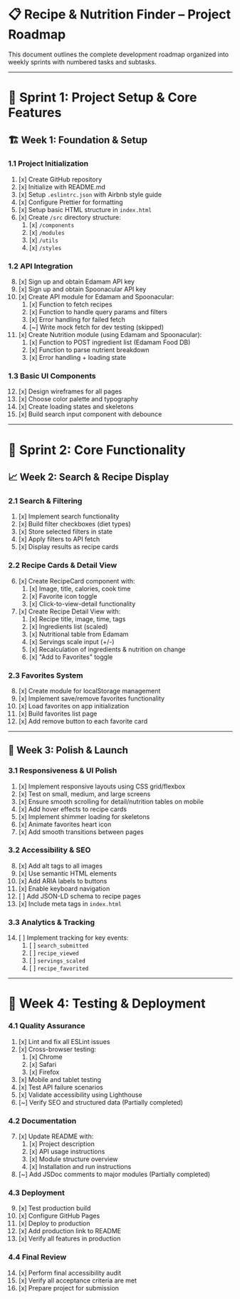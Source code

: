 
# 📋 Recipe & Nutrition Finder – Project Roadmap

This document outlines the complete development roadmap organized into weekly sprints with numbered tasks and subtasks.

---

# 📅 Sprint 1: Project Setup & Core Features

## 🏗️ Week 1: Foundation & Setup

### 1.1 Project Initialization
1. [x] Create GitHub repository
2. [x] Initialize with README.md
3. [x] Setup `.eslintrc.json` with Airbnb style guide
4. [x] Configure Prettier for formatting
6. [x] Setup basic HTML structure in `index.html`
7. [x] Create `/src` directory structure:
   1. [x] `/components`
   2. [x] `/modules`
   3. [x] `/utils`
   4. [x] `/styles`

### 1.2 API Integration
8. [x] Sign up and obtain Edamam API key
9. [x] Sign up and obtain Spoonacular API key
10. [x] Create API module for Edamam and Spoonacular:
    1. [x] Function to fetch recipes
    2. [x] Function to handle query params and filters
    3. [x] Error handling for failed fetch
    4. [~] Write mock fetch for dev testing (skipped)
11. [x] Create Nutrition module (using Edamam and Spoonacular):
    1. [x] Function to POST ingredient list (Edamam Food DB)
    2. [x] Function to parse nutrient breakdown
    3. [x] Error handling + loading state

### 1.3 Basic UI Components
12. [x] Design wireframes for all pages
13. [x] Choose color palette and typography
14. [x] Create loading states and skeletons
15. [x] Build search input component with debounce

---

# 🚀 Sprint 2: Core Functionality

## 📈 Week 2: Search & Recipe Display

### 2.1 Search & Filtering
1. [x] Implement search functionality
2. [x] Build filter checkboxes (diet types)
3. [x] Store selected filters in state
4. [x] Apply filters to API fetch
5. [x] Display results as recipe cards

### 2.2 Recipe Cards & Detail View
6. [x] Create RecipeCard component with:
    1. [x] Image, title, calories, cook time
    2. [x] Favorite icon toggle
    3. [x] Click-to-view-detail functionality
7. [x] Create Recipe Detail View with:
    1. [x] Recipe title, image, time, tags
    2. [x] Ingredients list (scaled)
    3. [x] Nutritional table from Edamam
    4. [x] Servings scale input (+/-)
    5. [x] Recalculation of ingredients & nutrition on change
    6. [x] "Add to Favorites" toggle

### 2.3 Favorites System
8. [x] Create module for localStorage management
9. [x] Implement save/remove favorites functionality
10. [x] Load favorites on app initialization
11. [x] Build favorites list page
12. [x] Add remove button to each favorite card

---

## 🎨 Week 3: Polish & Launch

### 3.1 Responsiveness & UI Polish
1. [x] Implement responsive layouts using CSS grid/flexbox
2. [x] Test on small, medium, and large screens
3. [x] Ensure smooth scrolling for detail/nutrition tables on mobile
4. [x] Add hover effects to recipe cards
5. [x] Implement shimmer loading for skeletons
6. [x] Animate favorites heart icon
7. [x] Add smooth transitions between pages

### 3.2 Accessibility & SEO
8. [x] Add alt tags to all images
9. [x] Use semantic HTML elements
10. [x] Add ARIA labels to buttons
11. [x] Enable keyboard navigation
12. [ ] Add JSON-LD schema to recipe pages
13. [x] Include meta tags in `index.html`

### 3.3 Analytics & Tracking
14. [ ] Implement tracking for key events:
     1. [ ] `search_submitted`
     2. [ ] `recipe_viewed`
     3. [ ] `servings_scaled`
     4. [ ] `recipe_favorited`

---

# 🚀 Week 4: Testing & Deployment

### 4.1 Quality Assurance
1. [x] Lint and fix all ESLint issues
2. [x] Cross-browser testing:
     1. [x] Chrome
     2. [x] Safari
     3. [x] Firefox
3. [x] Mobile and tablet testing
4. [x] Test API failure scenarios
5. [x] Validate accessibility using Lighthouse
6. [~] Verify SEO and structured data (Partially completed)

### 4.2 Documentation
7. [x] Update README with:
     1. [x] Project description
     2. [x] API usage instructions
     3. [x] Module structure overview
     4. [x] Installation and run instructions
8. [~] Add JSDoc comments to major modules (Partially completed)

### 4.3 Deployment
9. [x] Test production build
10. [x] Configure GitHub Pages
11. [x] Deploy to production
12. [x] Add production link to README
13. [x] Verify all features in production

### 4.4 Final Review
14. [x] Perform final accessibility audit
15. [x] Verify all acceptance criteria are met
16. [x] Prepare project for submission
